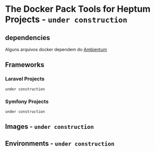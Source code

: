# The Docker Pack Tools for Heptum Projects - ```under construction```

## dependencies

Alguns arquivos docker dependem do [Ambientum](https://github.com/codecasts/ambientum)

## Frameworks

### Laravel Projects

```
under construction
```

### Symfony Projects

```
under construction
```

## Images - ```under construction```
## Environments - ```under construction```
